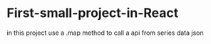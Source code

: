 # First-small-project-in-React
in this project use a .map method to call a api from series data json
